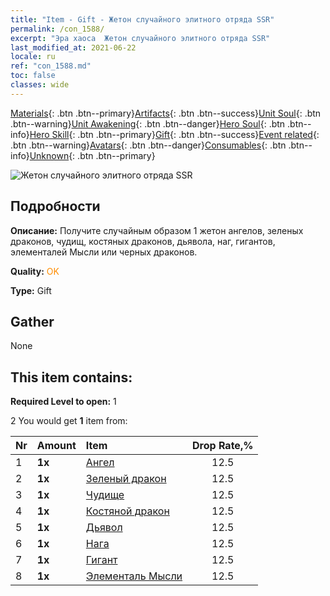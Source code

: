 ```yaml
---
title: "Item - Gift - Жетон случайного элитного отряда SSR"
permalink: /con_1588/
excerpt: "Эра хаоса  Жетон случайного элитного отряда SSR"
last_modified_at: 2021-06-22
locale: ru
ref: "con_1588.md"
toc: false
classes: wide
---
```

 [Materials](/ItemsRU/){: .btn .btn--primary}[Artifacts](/ItemsRU/Artifacts/){: .btn .btn--success}[Unit Soul](/ItemsRU/UnitSoul/){: .btn .btn--warning}[Unit Awakening](/ItemsRU/UnitAwakening/){: .btn .btn--danger}[Hero Soul](/ItemsRU/HeroSoul/){: .btn .btn--info}[Hero Skill](/ItemsRU/HeroSkill/){: .btn .btn--primary}[Gift](/ItemsRU/Gift/){: .btn .btn--success}[Event related](/ItemsRU/Events/){: .btn .btn--warning}[Avatars](/ItemsRU/Avatars/){: .btn .btn--danger}[Consumables](/ItemsRU/Consumables/){: .btn .btn--info}[Unknown](/ItemsRU/Unknown/){: .btn .btn--primary}

 ![Жетон случайного элитного отряда SSR](/images/t/i_907200.png)

## Подробности
 **Описание:** Получите случайным образом 1 жетон ангелов, зеленых драконов, чудищ, костяных драконов, дьявола, наг, гигантов, элементалей Мысли или черных драконов.

 **Quality:** <span style="color: #FF8C00">OK</span>

 **Type:** Gift

## Gather

  None

## This item contains:

 **Required Level to open:** 1

 2 You would get **1** item  from:

  | Nr | Amount |     Item    | Drop Rate,% |
  |:---|:-------|:------------|:---------:|
  | 1 |  **1x** | [Ангел](/ItemsRU/unt_196/) | 12.5 | 
  | 2 |  **1x** | [Зеленый дракон](/ItemsRU/unt_205/) | 12.5 | 
  | 3 |  **1x** | [Чудище](/ItemsRU/unt_223/) | 12.5 | 
  | 4 |  **1x** | [Костяной дракон](/ItemsRU/unt_214/) | 12.5 | 
  | 5 |  **1x** | [Дьявол](/ItemsRU/unt_232/) | 12.5 | 
  | 6 |  **1x** | [Нага](/ItemsRU/unt_240/) | 12.5 | 
  | 7 |  **1x** | [Гигант](/ItemsRU/unt_241/) | 12.5 | 
  | 8 |  **1x** | [Элементаль Мысли](/ItemsRU/unt_267/) | 12.5 | 

